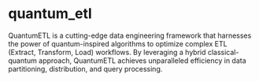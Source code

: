 # quantum_etl
QuantumETL is a cutting-edge data engineering framework that harnesses the power of quantum-inspired algorithms to optimize complex ETL (Extract, Transform, Load) workflows. By leveraging a hybrid classical-quantum approach, QuantumETL achieves unparalleled efficiency in data partitioning, distribution, and query processing.
